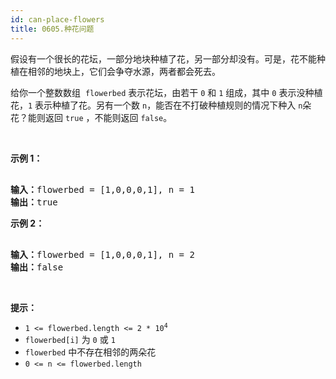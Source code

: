 ```yaml
---
id: can-place-flowers
title: 0605.种花问题
---
```

假设有一个很长的花坛，一部分地块种植了花，另一部分却没有。可是，花不能种植在相邻的地块上，它们会争夺水源，两者都会死去。

给你一个整数数组  <code>flowerbed</code> 表示花坛，由若干 <code>0</code> 和 <code>1</code> 组成，其中 <code>0</code> 表示没种植花，<code>1</code> 表示种植了花。另有一个数 <code>n</code>，能否在不打破种植规则的情况下种入 <code>n</code>朵花？能则返回 <code>true</code> ，不能则返回 <code>false</code>。

 

**示例 1：**


<pre><br/><strong>输入：</strong>flowerbed = [1,0,0,0,1], n = 1<br/><strong>输出：</strong>true<br/></pre>

**示例 2：**


<pre><br/><strong>输入：</strong>flowerbed = [1,0,0,0,1], n = 2<br/><strong>输出：</strong>false<br/></pre>

 

**提示：**


- <code>1 &lt;= flowerbed.length &lt;= 2 * 10<sup>4</sup></code>
- <code>flowerbed[i]</code> 为 <code>0</code> 或 <code>1</code>
- <code>flowerbed</code> 中不存在相邻的两朵花
- <code>0 &lt;= n &lt;= flowerbed.length</code>
